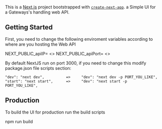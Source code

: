 This is a [Next.js](https://nextjs.org/) project bootstrapped with [`create-next-app`](https://github.com/vercel/next.js/tree/canary/packages/create-next-app).
a Simple UI for a Gateways's handling web API.

## Getting Started

First, you need to change the following enviroment variables according to where are you hosting the Web API

NEXT_PUBLIC_apiIP= <<ip address>>
NEXT_PUBLIC_apiPort= <<Https Port>>

By default NextJS run on port 3000, if you need to change this modify package.json file scripts section:

    "dev": "next dev",          =>     "dev": "next dev -p PORT_YOU_LIKE", 
    "start": "next start",      =>     "dev": "next start -p PORT_YOU_LIKE", 

## Production

To build the UI for production run the build scripts

npm run build

